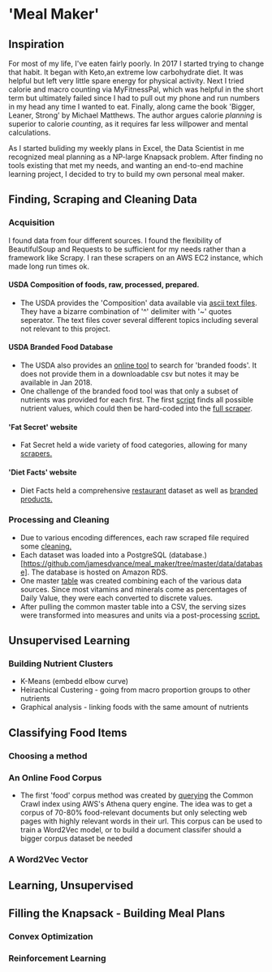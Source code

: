 # 'Meal Maker'

## Inspiration
For most of my life, I've eaten fairly poorly. In 2017 I started trying to change that habit. It began with Keto,an extreme low carbohydrate diet. It was helpful but left very little spare energy for physical activity. Next I tried calorie and macro counting via MyFitnessPal, which was helpful in the short term but ultimately failed since I had to pull out my phone and run numbers
in my  head any time I wanted to eat. Finally, along came the book 'Bigger, Leaner, Strong' by Michael Matthews. The author argues calorie
*planning* is superior to calorie *counting*, as it requires far less willpower and mental calculations.

As I started buliding my weekly plans in Excel, the Data Scientist in me recognized meal planning as a NP-large Knapsack problem. After
finding no tools existing that met my needs, and wanting an end-to-end machine learning project, I decided to try to build my own personal
meal maker. 

## Finding, Scraping and Cleaning Data
### Acquisition
I found data from four different sources. I found the flexibility of BeautifulSoup and Requests to be sufficient for my needs rather than a framework like Scrapy. I ran these scrapers on an AWS EC2 instance, which made long run times ok.
#### USDA Composition of foods, raw, processed, prepared.
* The USDA provides the 'Composition' data available via [ascii text files](https://www.ars.usda.gov/northeast-area/beltsville-md-bhnrc/beltsville-human-nutrition-research-center/nutrient-data-laboratory/docs/sr28-download-files/). They have a bizarre combination of '^' delimiter with '~' quotes seperator. The text files cover several different topics including several not relevant to this project. 
#### USDA Branded Food Database
* The USDA also provides an [online tool](https://ndb.nal.usda.gov/ndb/search/list) to search for 'branded foods'. It does not provide them in a downloadable csv but notes it may be available in Jan 2018. 
* One challenge of the branded food tool was that only a subset of nutrients was provided for each first. The first [script](https://github.com/jamesdvance/meal_maker/blob/master/data/aquisition/usda_branded_foods/find_all_nutrient_values.py) finds all possible nutrient values, which could then be hard-coded into the [full scraper](https://github.com/jamesdvance/meal_maker/blob/master/data/aquisition/usda_branded_foods/get_all_branded_nut_info.py). 
#### 'Fat Secret' website
* Fat Secret held a wide variety of food categories, allowing for many [scrapers.](https://github.com/jamesdvance/meal_maker/tree/master/data/aquisition/fat_secret)
#### 'Diet Facts' website
* Diet Facts held a comprehensive [restaurant](https://github.com/jamesdvance/meal_maker/blob/master/data/aquisition/diet_facts/scraping_diet_facts_restaurants_w_nan.py) dataset as well as [branded products.](https://github.com/jamesdvance/meal_maker/blob/master/data/aquisition/diet_facts/scraping_diet_facts_brands_w_nan.py) 
### Processing and Cleaning
* Due to various encoding differences, each raw scraped file required some [cleaning.](https://github.com/jamesdvance/meal_maker/tree/master/data/cleaning_and_processing/cleaning)
* Each dataset was loaded into a PostgreSQL (database.)[https://github.com/jamesdvance/meal_maker/tree/master/data/database]. The database is hosted on Amazon RDS. 
* One master [table](https://github.com/jamesdvance/meal_maker/blob/master/data/database/common_nutrition_migrate_scripts.sql) was created combining each of the various data sources. Since most vitamins and minerals come as percentages of Daily Value, they were each converted to discrete values.
* After pulling the common master table into a CSV, the serving sizes were transformed into measures and units via a post-processing [script.](https://github.com/jamesdvance/meal_maker/blob/master/data/cleaning_and_processing/post_processing/processing_raw_serving_size.py)

## Unsupervised Learning
### Building Nutrient Clusters
* K-Means (embedd elbow curve)
* Heirachical Custering - going from macro proportion groups to other nutrients
* Graphical analysis - linking foods with the same amount of nutrients
## Classifying Food Items
### Choosing a method
### An Online Food Corpus
* The first 'food' corpus method was created by [querying](https://github.com/jamesdvance/meal_maker/blob/master/classifiers/food_classifiers/corpus/corpus_urls/food_related_warc_files.sql) the Common Crawl index using AWS's Athena query engine. The idea was to get a corpus of 70-80% food-relevant documents but only selecting web pages with highly relevant words in their url. This corpus can be used to train a Word2Vec model, or to build a document classifer should a bigger corpus dataset be needed
### A Word2Vec Vector

## Learning, Unsupervised

## Filling the Knapsack - Building Meal Plans
### Convex Optimization
### Reinforcement Learning
